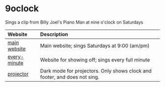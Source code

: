 # 9oclock
Sings a clip from Billy Joel's Piano Man at nine o'clock on Saturdays

| Website                                                           | Description                                      |
| :---------------------------------------------------------------- | :----------------------------------------------- |
| [main website](https://schobbish.github.io/9oclock/)              | Main website; sings Saturdays at 9:00 (am/pm)    |
| [every-minute](https://schobbish.github.io/9oclock/every-minute/) | Website for showing off; sings every full minute |
| [projector](https://schobbish.github.io/9oclock/projector/)       | Dark mode for projectors. Only shows clock and footer, and does not sing. |
